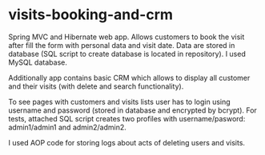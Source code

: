 # visits-booking-and-crm
Spring MVC and Hibernate web app. 
Allows customers to book the visit after fill the form with personal data and visit date.
Data are stored in database (SQL script to create database is located in repository). I used MySQL database.

Additionally app contains basic CRM which allows to display all customer and their visits (with delete and search functionality).

To see pages with customers and visits lists user has to login using username and password (stored in database and encrypted by bcrypt). For tests, attached SQL script creates two profiles with username/pasword: admin1/admin1 and admin2/admin2.

I used AOP code for storing logs about acts of deleting users and visits.